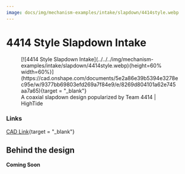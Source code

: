 ```yaml
---
image: docs/img/mechanism-examples/intake/slapdown/4414style.webp
---
```


# 4414 Style Slapdown Intake

<figure markdown="span">
[![4414 Style Slapdown Intake](../../../img/mechanism-examples/intake/slapdown/4414style.webp){height=60% width=60%}](https://cad.onshape.com/documents/5e2a86e39b5394e3278ec95e/w/9377bb69803efd269a7f84e9/e/8269d804101a62e745aa7a65){target = "_blank"}
<figcaption>A coaxial slapdown design popularized by Team 4414 | HighTide</figcaption>
</figure>

### Links

[CAD Link](https://cad.onshape.com/documents/5e2a86e39b5394e3278ec95e/w/9377bb69803efd269a7f84e9/e/8269d804101a62e745aa7a65){target = "_blank"}

## Behind the design

**Coming Soon**

<br>